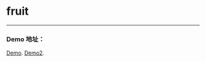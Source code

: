 # fruit
-----

### Demo 地址： 

[Demo](http://jerry008008.github.io/fruit/ "Demo").
[Demo2](http://jerry008008.github.io/fruit/fruit.html "Demo2").
